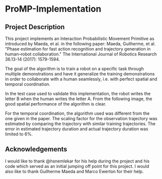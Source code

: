 # ProMP-Implementation
## Project Description
This project implements an Interaction Probabilistic Movement Primitive as introduced by Maeda, et al. in the following paper:
Maeda, Guilherme, et al. "Phase estimation for fast action recognition and trajectory generation in human–robot collaboration." The International Journal of Robotics Research 36.13-14 (2017): 1579-1594.

The goal of the algorithm is to train a robot on a specific task through multiple demonstrations and have it generalize the training demonstrations in order to collaborate with a human seamlessly, i.e. with perfect spatial and temporal coordination.

In the test case used to validate this implementation, the robot writes the letter B when the human writes the letter A. From the following
image, the good spatial performance of the algorithm is clear.



For the temporal coordination, the algorithm used was different from the one given in the paper. The scaling factor for the observation
trajectory was estimated by comparing the trajectory with similar training trajectories. The error in estimated trajectory duration and actual trajectory duration was limited to 6%.

## Acknowledgements
I would like to thank @hsnemlekar for his help during the project and his code which served as an initial jumping off point for this project. 
I would also like to thank Guilherme Maeda and Marco Ewerton for their help.

